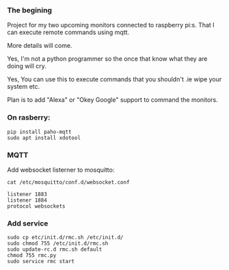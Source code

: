 ### The begining
Project for my two upcoming monitors connected to raspberry pi:s. That I can execute remote commands using mqtt.  <br/>

More details will come.


Yes, I'm not a python programmer so the once that know what they are doing will cry.

Yes, You can use this to execute commands that you shouldn't .ie wipe your system etc.


Plan is to add "Alexa" or "Okey Google" support to command the monitors.



### On rasberry:
```
pip install paho-mqtt
sudo apt install xdotool
```

### MQTT
Add websocket listerner to mosquitto:
```
cat /etc/mosquitto/conf.d/websocket.conf
```
```
listener 1883
listener 1884
protocol websockets
```

### Add service
```
sudo cp etc/init.d/rmc.sh /etc/init.d/
sudo chmod 755 /etc/init.d/rmc.sh 
sudo update-rc.d rmc.sh default
chmod 755 rmc.py
sudo service rmc start
```